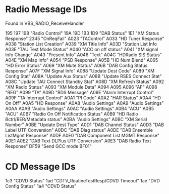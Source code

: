 # Radio Message IDs 
Found in VBS_RADIO_ReceiveHandler

195
197
198 "Radio Control"
19A
19D
1B3
1D9 "DAB Status"
1E1 "XM Status Response"
2345 "OnReqFail"
A023 "TAControl"
A033 "HD Tuner Response"
A038 "Station List Creation"
A039 "XM Title Info"
A03D "Station List Info
A03E "TAU Test Mode Status"
A040 "ACC on off status"
A041 "XM signal Info Change"
A043 "Present Info"
A046 "Text"
A04C "HDRadio SIS Status"
A04E "XM Map Info"
A054 "PSD Response"
A05B "HD Num Blend"
A065 "HD Error Status"
A069 "XM Mute Status"
A06B "DAB Config Status Response"
A07F "XM Signal Info"
A088 "Update Dest Code"
A089 "XM Config Stat"
A08A "Update Aux Status"
A08B "Update RSES Connect Stat"
A08C "Update TAU Connect Standby Stat"
A08D "XM Refresh Status"
A092 "XM Radio Status"
A093 "XM Module Data"
A094
A095
A096 "AF"
A098 "REG"
A099 "TA"
A09D "RDS Message"
A09E "Alarm Interrupt Control"
A09F "TA Interrupt Control"
A0A1 "PI Code"
A0A2 "HAR Status"
A0A4 "HD On Off"
A0A5 "HD Response"
A0A8 "Audio Settings"
A0A9 "Audio Settings"
A0AA
A0AB "Audio Settings"
A0AC "Audio Settings"
A0B4 "ACU"
A0B5 "ACU"
A0B7 "Radio On Off Notification Status"
A0B9 "HD Radio Bctrl/BER/Metadata status"
A0BA "Audio Settings"
A0BC "XM Serial Number"
A0BE "Update Dest Type"
A0D1 "DAB Channel Status"
A0D3 "DAB Label UTF Conversion"
A0DC "DAB Diag status"
A0DE "DAB Ensemble ListMgmt Response"
A0DF
A0E0 "DAB Component List MGMT Response"
A0E1
A0E2 "DAB Text DLPlus UTF Conversion"
A0E3 "DAB Radio Text Response"
DF59 "Send GCC mode BF01"


# CD Message IDs
1c3 "CDVD Status"
1ad "CDTV_RoutineTestResp/CDVD Timeout"
1ae "DVD Config Status"
1a4 "CDVD Status"
